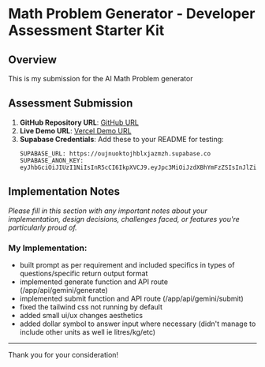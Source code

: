 # Math Problem Generator - Developer Assessment Starter Kit

## Overview

This is my submission for the AI Math Problem generator

## Assessment Submission

1. **GitHub Repository URL**: [GitHub URL](https://github.com/aidijohari/ottodot-app-submission)
2. **Live Demo URL**: [Vercel Demo URL](https://ottodot-app-submission.vercel.app/)
3. **Supabase Credentials**: Add these to your README for testing:
   ```
   SUPABASE_URL: https://oujnuoktojhblxjazmzh.supabase.co
   SUPABASE_ANON_KEY: eyJhbGciOiJIUzI1NiIsInR5cCI6IkpXVCJ9.eyJpc3MiOiJzdXBhYmFzZSIsInJlZiI6Im91am51b2t0b2poYmx4amF6bXpoIiwicm9sZSI6ImFub24iLCJpYXQiOjE3NTk1NjY3NTcsImV4cCI6MjA3NTE0Mjc1N30.Jl7YGxRezQvxPpqaLjMnYQK1MWpfEiFCflu5D4fi3yg
   ```

## Implementation Notes

*Please fill in this section with any important notes about your implementation, design decisions, challenges faced, or features you're particularly proud of.*

### My Implementation:

- built prompt as per requirement and included specifics in types of questions/specific return output format
- implemented generate function and API route (/app/api/gemini/generate)
- implemented submit function and API route (/app/api/gemini/submit)
- fixed the tailwind css not running by default
- added small ui/ux changes aesthetics 
- added dollar symbol to answer input where necessary (didn't manage to include other units as well ie litres/kg/etc)

---

Thank you for your consideration!
